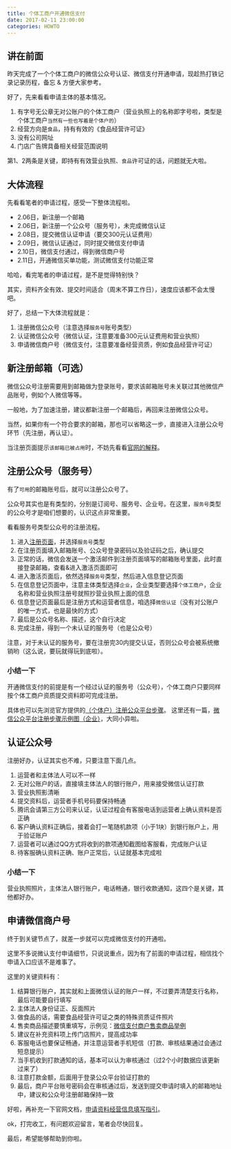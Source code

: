 ```yaml
---
title: 个体工商户开通微信支付
date: 2017-02-11 23:00:00
categories: HOWTO
---
```


## 讲在前面
昨天完成了一个个体工商户的微信公众号认证、微信支付开通申请，现趁热打铁记录记录历程，备忘 & 方便大家参考。

好了，先来看看申请主体的基本情况。

1. 有字号无公章无对公账户的个体工商户（营业执照上的名称即字号啦，类型是个体工商户`当然有一些也写着是个体户的`）
2. 经营方向是`食品`，持有有效的《食品经营许可证》
3. 没有公司网址
4. 门店广告牌具备相关经营范围说明

第1、2两条是关键，即持有有效营业执照、`食品`许可证的话，问题就无大啦。

<!--more-->

## 大体流程
先看看笔者的申请过程，感受一下整体流程啦。

- 2.06日，新注册一个邮箱
- 2.06日，新注册一个公众号（服务号），未完成微信认证
- 2.08日，提交微信认证申请（要交300元认证费用）
- 2.09日，微信认证通过，同时提交微信支付申请
- 2.10日，微信支付通过，得到微信商户号
- 2.11日，开通微信买单功能，测试微信支付功能正常

哈哈，看完笔者的申请过程，是不是觉得特别快？

其实，资料齐全有效、提交时间适合（周末不算工作日），速度应该都不会太慢吧。

好了，总结一下大体流程就是：

1. 注册微信公众号（注意选择`服务号`账号类型）
2. 认证微信公众号（微信认证，注意要准备300元认证费用和营业执照）
3. 申请微信商户号（微信支付，注意要准备经营资质，例如食品经营许可证）

## 新注册邮箱（可选）
微信公众号注册需要用到邮箱做为登录账号，要求该邮箱账号未关联过其他微信产品账号，例如个人微信等等。

一般地，为了加速注册，建议都新注册一个邮箱后，再回来注册微信公众号。

当然，如果你有一个符合要求的邮箱，那也可以省略这一步，直接进入注册公众号环节（先注册，再认证）。

当注册页面提示`该邮箱已被占用`时，不妨先看看[官网的解释](http://kf.qq.com/faq/120911VrYVrA161215zqaIJr.html)。

## 注册公众号（服务号）
有了`可用`的邮箱账号后，就可以注册公众号了。

公众号其实也是有类型的，分别是订阅号、服务号、企业号。在这里，`服务号`类型的公众号才是咱们想要的，认识这点非常重要。

看看服务号类型公众号的注册流程。
1. 进入[注册页面](https://mp.weixin.qq.com/cgi-bin/registermidpage?action=index&lang=zh_CN)，并选择`服务号`类型
2. 在注册页面填入邮箱账号、公众号登录密码以及验证码之后，确认提交
3. 正常的话，微信会发送一个激活邮件到注册页面填写的邮箱账号里面，此时直接登录邮箱，查看&进入激活页面即可
4. 进入激活页面后，依然选择`服务号`类型，然后进入信息登记页面
5. 在信息登记页面中，注意主体类型选择`企业`，企业类型要选择`个体工商户`，企业名称和营业执照注册号就照抄营业执照上面的信息
6. 信息登记页面最后是注册方式和运营者信息，咱选择`微信认证`（没有对公账户的唯一方式，也是最快的方式）
7. 最后是公众号名称、描述，这个自行决定
8. 完成注册，得到一个未认证的服务号（也是公众号）

注意，对于未认证的服务号，要在注册完30内提交认证，否则公众号会被系统撤销哟（这么说，要玩就得玩到底啦）。

### 小结一下
开通微信支付的前提是有一个经过认证的服务号（公众号），个体工商户只要同样按个体工商户资质提交资料即可完成注册。

具体也可以先浏览官方提供的[（个体户）注册公众平台步骤](https://kf.qq.com/faq/120911VrYVrA151009JB3i2Q.html)。
这里还有一篇，[微信公众平台注册步骤示例图（企业）](http://kf.qq.com/faq/120911VrYVrA130620y6fAjI.html)，大同小异啦。

## 认证公众号
注册好办，认证其实也不难，只要注意下面几点。

1. 运营者和主体法人可以不一样
2. 无对公账户的话，直接填主体法人的银行账户，用来接受微信认证打款
3. 营业执照影清晰
4. 提交资料后，运营者手机号码要保持畅通
5. 腾讯会请第三方公司来认证，认证过程会有客服电话到运营者上确认资料是否正确
6. 客户确认资料正确后，接着会打一笔随机款项（小于1块）到银行账户上，用于验证账户
7. 运营者可以通过QQ方式将收到的款项通知截图给客服看，完成账户认证
8. 待客服确认资料正确、账户正常后，认证就基本完成啦

### 小结一下
营业执照照片，主体法人银行账户，电话畅通，银行收款通知，这四个是关键，其他都好办。

## 申请微信商户号
终于到关键节点了，就差一步就可以完成微信支付的开通啦。

这里不多说微认支付申请细节，只说说重点，因为有了前面的申请过程，相信找个申请入口应该不是难事了。

这里的关键资料有：
1. 结算银行账户，其实就和上面微信认证的账户一样，不过要弄清楚支行名称，最后可能要自行填写
2. 主体法人身份证正、反面照片
3. 做食品的话，需要食品经营许可证之类的特殊资质证件照片
4. 售卖商品描述要慎重填写，示例见：[微信支付商户售卖商品举例](http://kf.qq.com/faq/140225MveaUz1506122ueYnE.html)
5. 建议在补充资料项上传门店照片，提高成功率
6. 客服电话也要保证畅通，并注意运营者手机短信（打款、审核结果通过会通过短息提示）
7. 当手机收到打款通知的话，基本可以认为审核通过（过2个小时数据应该更新过来了）
8. 注意打款金额，后面用于登录公众平台验证打款的
9. 最后，商户平台账号密码会在审核通过后，发送到提交申请时填入的邮箱地址中，建议和公众号注册邮箱保持一致

好啦，再补充一下官网文档，[申请资料经营信息填写指引](http://kf.qq.com/faq/161226rUnIFJ161226ZZJbmY.html)。

ok，打完收工，有问题欢迎留言，笔者会尽快回复。

最后，希望能够帮助到你啦。
